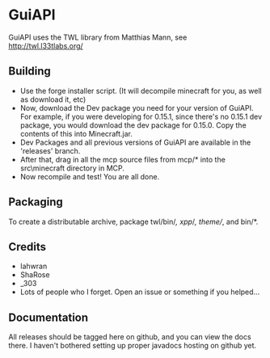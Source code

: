 GuiAPI
======

GuiAPI uses the TWL library from Matthias Mann, see http://twl.l33tlabs.org/

Building
--------

* Use the forge installer script. (It will decompile minecraft for you, as well as download it, etc)
* Now, download the Dev package you need for your version of GuiAPI. For example, if you were developing for 0.15.1, since there's no 0.15.1 dev package, you would download the dev package for 0.15.0. Copy the contents of this into Minecraft.jar.
 * Dev Packages and all previous versions of GuiAPI are available in the 'releases' branch.
* After that, drag in all the mcp source files from mcp/* into the src\minecraft directory in MCP.
* Now recompile and test! You are all done.

Packaging
---------

To create a distributable archive, package twl/bin/*, xpp*/*, theme/*, and bin/*.

Credits
-------

- lahwran
- ShaRose
- _303
- Lots of people who I forget. Open an issue or something if you helped...

Documentation
-------------

All releases should be tagged here on github, and you can view the docs there. I haven't bothered setting up proper javadocs hosting on github yet.
